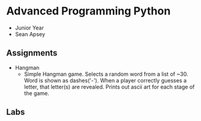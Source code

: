 # Advanced Programming Python
- Junior Year
- Sean Apsey

## Assignments
  - Hangman
    - Simple Hangman game. Selects a random word from a list of ~30. Word is shown as dashes('-'). When a player correctly guesses a letter, that letter(s) are revealed. Prints out ascii art for each stage of the game.

## Labs
